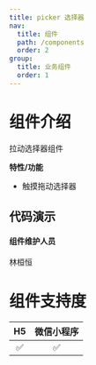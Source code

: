 ```yaml
---
title: picker 选择器
nav:
  title: 组件
  path: /components
  order: 2
group:
  title: 业务组件
  order: 1
---
```


# 组件介绍

拉动选择器组件 <br>

**特性/功能**

- 触摸拖动选择器

## 代码演示

<code src="./demo/index.tsx"></code>

<API src="./index.tsx"></API>

#### 组件维护人员

林桓恒

# 组件支持度

| H5  | 微信小程序 |
| :-: | :--------: |
| ✅  |     ✅     |

